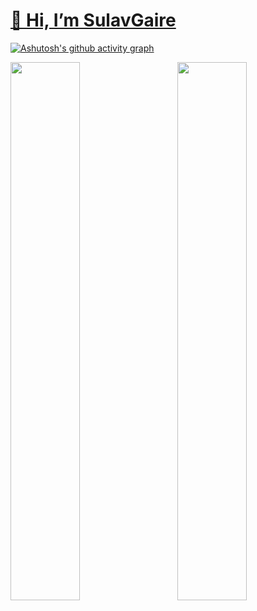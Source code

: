 #  [👋 Hi, I’m SulavGaire](https://sulavgaire.com.np/)

[![Ashutosh's github activity graph](https://activity-graph.herokuapp.com/graph?username=SulavGaire\&theme=dracula)](https://github.com/ashutosh00710/github-readme-activity-graph)

<img align="left" width="47%" src="https://github-readme-stats.vercel.app/api?username=SulavGaire&show_icons=true&theme=radical"/>

<img align="right" width="47%" src="https://github-readme-stats.vercel.app/api/top-langs/?username=SulavGaire&layout=compact"/>

